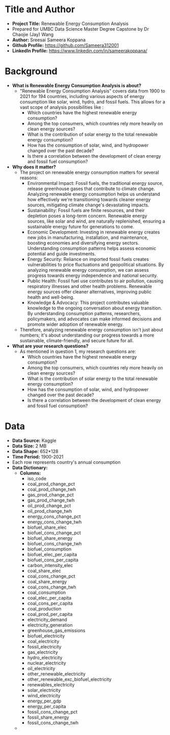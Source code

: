 # Title and Author
 - **Project Title:** Renewable Energy Consumption Analysis
 - Prepared for UMBC Data Science Master Degree Capstone by Dr Chaojie (Jay) Wang
 - **Author:** Sreesai Sameera Koppana
 - **Github Profile:** https://github.com/Sameera312001
 - **LinkedIn Profile:** https://www.linkedin.com/in/sameerakoppana/

# Background
- **What is Renewable Energy Consumption Analysis is about?**
  - "Renewable Energy Consumption Analysis" covers data from 1900 to 2021 for 194 countries, including various aspects of energy consumption like solar, wind, hydro, and fossil fuels. This allows for a vast scope of analysis possibilities like :
    - Which countries have the highest renewable energy consumption?
    - Among the top consumers, which countries rely more heavily on clean energy sources?
    - What is the contribution of solar energy to the total renewable energy consumption?
    - How has the consumption of solar, wind, and hydropower changed over the past decade?
    - Is there a correlation between the development of clean energy and fossil fuel consumption?
- **Why does it matter?**
  - The project on renewable energy consumption matters for several reasons:
    - Environmental Impact: Fossil fuels, the traditional energy source, release greenhouse gases that contribute to climate change. Analyzing renewable energy consumption helps us understand how effectively we're transitioning towards cleaner energy sources, mitigating climate change's devastating impacts.
    - Sustainability: Fossil fuels are finite resources, and their depletion poses a long-term concern. Renewable energy sources, like solar and wind, are naturally replenished, ensuring a sustainable energy future for generations to come.
    - Economic Development: Investing in renewable energy creates new jobs in manufacturing, installation, and maintenance, boosting economies and diversifying energy sectors. Understanding consumption patterns helps assess economic potential and guide investments.
    - Energy Security: Reliance on imported fossil fuels creates vulnerabilities to price fluctuations and geopolitical situations. By analyzing renewable energy consumption, we can assess progress towards energy independence and national security.
    - Public Health: Fossil fuel use contributes to air pollution, causing respiratory illnesses and other health problems. Renewable energy sources offer cleaner alternatives, improving public health and well-being.
    - Knowledge & Advocacy: This project contributes valuable knowledge to the ongoing conversation about energy transition. By understanding consumption patterns, researchers, policymakers, and advocates can make informed decisions and promote wider adoption of renewable energy.
  - Therefore, analyzing renewable energy consumption isn't just about numbers; it's about understanding our progress towards a more sustainable, climate-friendly, and secure future for all.
- **What are your research questions?**
  - As mentioned in question 1, my research questions are:
    - Which countries have the highest renewable energy consumption?
    - Among the top consumers, which countries rely more heavily on clean energy sources?
    - What is the contribution of solar energy to the total renewable energy consumption?
    - How has the consumption of solar, wind, and hydropower changed over the past decade?
    - Is there a correlation between the development of clean energy and fossil fuel consumption?

# Data
- **Data Source:** Kaggle
- **Data Size:** 2 MB
- **Data Shape:** 652*128
- **Time Period:** 1900-2021
- Each row represents country's annual consumption
- **Data Dictionary:**
  - **Columns:**
    - iso_code 
    - coal_prod_change_pct 
    - coal_prod_change_twh  
    - gas_prod_change_pct 
    - gas_prod_change_twh 
    - oil_prod_change_pct 
    - oil_prod_change_twh 
    - energy_cons_change_pct 
    - energy_cons_change_twh
    - biofuel_share_elec 
    - biofuel_cons_change_pct 
    - biofuel_share_energy 
    - biofuel_cons_change_twh 
    - biofuel_consumption 
    - biofuel_elec_per_capita 
    - biofuel_cons_per_capita 
    - carbon_intensity_elec 
    - coal_share_elec 
    - coal_cons_change_pct 
    - coal_share_energy 
    - coal_cons_change_twh
    - coal_consumption 
    - coal_elec_per_capita 
    - coal_cons_per_capita 
    - coal_production 
    - coal_prod_per_capita 
    - electricity_demand 
    - electricity_generation 
    - greenhouse_gas_emissions 
    - biofuel_electricity 
    - coal_electricity 
    - fossil_electricity 
    - gas_electricity 
    - hydro_electricity 
    - nuclear_electricity 
    - oil_electricity 
    - other_renewable_electricity 
    - other_renewable_exc_biofuel_electricity 
    - renewables_electricity 
    - solar_electricity 
    - wind_electricity 
    - energy_per_gdp 
    - energy_per_capita 
    - fossil_cons_change_pct 
    - fossil_share_energy 
    - fossil_cons_change_twh
  - 
